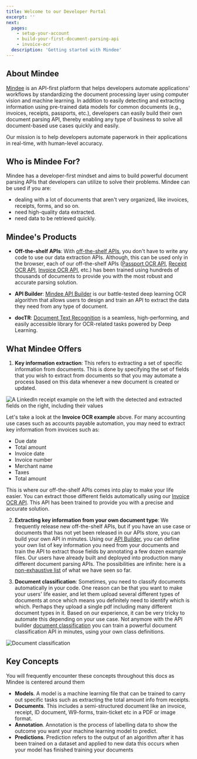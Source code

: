```yaml
---
title: Welcome to our Developer Portal
excerpt: ''
next:
  pages:
    - setup-your-account
    - build-your-first-document-parsing-api
    - invoice-ocr
  description: 'Getting started with Mindee'
---
```


## About Mindee

[Mindee](https://mindee.com) is an API-first platform that helps developers automate applications' workflows by standardizing the document processing layer using computer vision and machine learning. In addition to easily detecting and extracting information using pre-trained data models for common documents (e.g., invoices, receipts, passports, etc.), developers can easily build their own document parsing API, thereby enabling any type of business to solve all document-based use cases quickly and easily. 

Our mission is to help developers automate paperwork in their applications in real-time, with human-level accuracy.

## Who is Mindee For?

Mindee has a developer-first mindset and aims to build powerful document parsing APIs that developers can utilize to solve their problems. Mindee can be used if you are:

- dealing with a lot of documents that aren't very organized, like invoices, receipts, forms, and so on.
- need high-quality data extracted.
- need data to be retrieved quickly. 

## Mindee's Products

- **Off-the-shelf APIs**: With [off-the-shelf APIs](), you don't have to write any code to use our data extraction APIs. Although, this can be used only in the browser, each of our off-the-shelf APIs ([Passport OCR API](https://developers.mindee.com/docs/passport-ocr), [Receipt OCR API](https://developers.mindee.com/docs/receipt-ocr), [Invoice OCR API](https://developers.mindee.com/docs/invoice-ocr), etc.) has been trained using hundreds of thousands of documents to provide you with the most robust and accurate parsing solution.

- **API Builder**: [Mindee API Builder](https://mindee.com/lp/ocr-document-learning) is our battle-tested deep learning OCR algorithm that allows users to design and train an API to extract the data they need from any type of document.

- **docTR**: [Document Text Recognition](https://github.com/mindee/doctr) is a seamless, high-performing, and easily accessible library for OCR-related tasks powered by Deep Learning.

## What Mindee Offers

1. **Key information extraction**: This refers to extracting a set of specific information from documents. This is done by specifying the set of fields that you wish to extract from documents so that you may automate a process based on this data whenever a new document is created or updated.

![A LinkedIn receipt example on the left with the detected and extracted fields on the right, including their values](https://files.readme.io/09f8748-invoice_article2_bis.jpeg "Invoice OCR API key information extraction")

Let's take a look at the **Invoice OCR example** above. For many accounting use cases such as accounts payable automation, you may need to extract key information from invoices such as:
 - Due date
 - Total amount
 - Invoice date
 - Invoice number
 - Merchant name
 - Taxes
 - Total amount

This is where our off-the-shelf APIs comes into play to make your life easier. You can extract those different fields automatically using our [Invoice OCR API](https://developers.mindee.com/docs/invoice-ocr). This API has been trained to provide you with a precise and accurate solution. 

2. **Extracting key information from your own document type**: We frequently release new off-the-shelf APIs, but if you have an use case or documents that has not yet been released in our APIs store, you can build your own API in minutes. Using our [API Builder](https://developers.mindee.com/docs/build-your-first-document-parsing-api), you can define your own list of key information you need from your documents and train the API to extract those fields by annotating a few dozen example files. Our users have already built and deployed into production many different document parsing APIs. The possibilities are infinite: here is a [non-exhaustive list](https://developers.mindee.com/docs/use-cases) of what we have seen so far.

3. **Document classification**: Sometimes, you need to classify documents automatically in your code. One reason can be that you want to make your users' life easier, and let them upload several different types of documents at once which means you definitely need to identify which is which. Perhaps they upload a single pdf including many different document types in it. Based on our experience, it can be very tricky to automate this depending on your use case. Not anymore with the API builder [document classification](https://developers.mindee.com/docs/document-classification) you can train a powerful document classification API in minutes, using your own class definitions.

![](https://files.readme.io/c53e825-1.1.png "Document classification")

## Key Concepts

You will frequently encounter these concepts throughout this docs as Mindee is centered around them

- **Models**. A model is a machine learning file that can be trained to carry out specific tasks such as extracting the total amount info from receipts.
- **Documents**. This includes a semi-structured document like an invoice, receipt, ID document, W9-forms, train-ticket etc in a PDF or image format.
- **Annotation**. Annotation is the process of labelling data to show the outcome you want your machine learning model to predict.
- **Predictions**. Prediction refers to the output of an algorithm after it has been trained on a dataset and applied to new data this occurs when your model has finished training your documents
